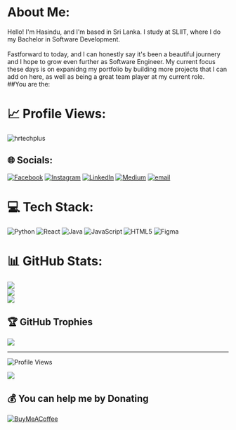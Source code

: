 #  About Me:
Hello! I'm Hasindu, and I'm based in Sri Lanka. I study at SLIIT, where I do my Bachelor in Software Development.<br><br>Fastforward to today, and I can honestly say it's been a beautiful journery and I hope to grow even further as Software Engineer. My current focus these days is on expanidng my portfolio by building more projects that I can add on here, as well as being a great team player at my current role.<br>
##You are the:
# 📈 Profile Views:
<p align="left"> <img src="https://komarev.com/ghpvc/?username=hrtechplus&label=Profile%20views&color=0e75b6&style=flat" alt="hrtechplus" /> </p>

## 🌐 Socials:
[![Facebook](https://img.shields.io/badge/Facebook-%231877F2.svg?logo=Facebook&logoColor=white)](https://facebook.com/hasinduonline) [![Instagram](https://img.shields.io/badge/Instagram-%23E4405F.svg?logo=Instagram&logoColor=white)](https://instagram.com/hasinduonline) [![LinkedIn](https://img.shields.io/badge/LinkedIn-%230077B5.svg?logo=linkedin&logoColor=white)](https://linkedin.com/in/hasinduonline) [![Medium](https://img.shields.io/badge/Medium-12100E?logo=medium&logoColor=white)](https://medium.com/@hasinduonline) [![email](https://img.shields.io/badge/Email-D14836?logo=gmail&logoColor=white)](mailto:rawart.media@gmail.com) 

# 💻 Tech Stack:
![Python](https://img.shields.io/badge/python-3670A0?style=for-the-badge&logo=python&logoColor=ffdd54) ![React](https://img.shields.io/badge/react-%2320232a.svg?style=for-the-badge&logo=react&logoColor=%2361DAFB) ![Java](https://img.shields.io/badge/java-%23ED8B00.svg?style=for-the-badge&logo=openjdk&logoColor=white) ![JavaScript](https://img.shields.io/badge/javascript-%23323330.svg?style=for-the-badge&logo=javascript&logoColor=%23F7DF1E) ![HTML5](https://img.shields.io/badge/html5-%23E34F26.svg?style=for-the-badge&logo=html5&logoColor=white) ![Figma](https://img.shields.io/badge/figma-%23F24E1E.svg?style=for-the-badge&logo=figma&logoColor=white)

# 📊 GitHub Stats:
![](https://github-readme-stats.vercel.app/api?username=hrtechplus&theme=dark&hide_border=true&include_all_commits=true&count_private=false)<br/>
![](https://github-readme-streak-stats.herokuapp.com/?user=hrtechplus&theme=dark&hide_border=true)<br/>
![](https://github-readme-stats.vercel.app/api/top-langs/?username=hrtechplus&theme=dark&hide_border=true&include_all_commits=true&count_private=false&layout=compact)

## 🏆 GitHub Trophies
![](https://github-profile-trophy.vercel.app/?username=hrtechplus&theme=radical&no-frame=false&no-bg=true&margin-w=4)

---
![Profile Views](https://visitor-badge.glitch.me/badge?page_id=hrtechplus.hrtechplus)

[![](https://visitcount.itsvg.in/api?id=hrtechplus&icon=0&color=0)](https://visitcount.itsvg.in)

## 💰 You can help me by Donating
[![BuyMeACoffee](https://img.shields.io/badge/Buy%20Me%20a%20Coffee-ffdd00?style=for-the-badge&logo=buy-me-a-coffee&logoColor=black)](https://buymeacoffee.com/hasinduonline) 
